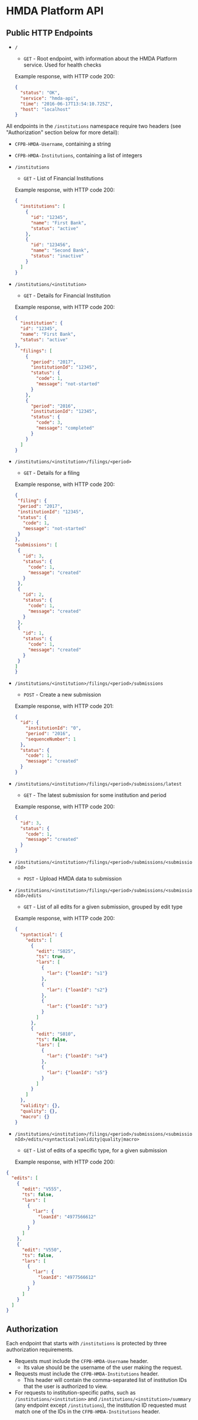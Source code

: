 # HMDA Platform API

## Public HTTP Endpoints

* `/`
    * `GET` - Root endpoint, with information about the HMDA Platform service. Used for health checks

    Example response, with HTTP code 200:

    ```json
    {
      "status": "OK",
      "service": "hmda-api",
      "time": "2016-06-17T13:54:10.725Z",
      "host": "localhost"
    }
    ```

All endpoints in the `/institutions` namespace require two headers (see "Authorization" section below for more detail):
* `CFPB-HMDA-Username`, containing a string
* `CFPB-HMDA-Institutions`, containing a list of integers


* `/institutions`
    * `GET` - List of Financial Institutions

    Example response, with HTTP code 200:

    ```json
    {
      "institutions": [
        {
          "id": "12345",
          "name": "First Bank",
          "status": "active"
        },
        {
          "id": "123456",
          "name": "Second Bank",
          "status": "inactive"
        }
      ]
    }
    ```

* `/institutions/<institution>`
    * `GET` - Details for Financial Institution

    Example response, with HTTP code 200:

    ```json
    {
      "institution": {
      "id": "12345",
      "name": "First Bank",
      "status": "active"
    },
      "filings": [
        {
          "period": "2017",
          "institutionId": "12345",
          "status": {
            "code": 1,
            "message": "not-started"
          }
        },
        {
          "period": "2016",
          "institutionId": "12345",
          "status": {
            "code": 3,
            "message": "completed"
          }
        }
      ]
    }
    ```


* `/institutions/<institution>/filings/<period>`
    * `GET` - Details for a filing

    Example response, with HTTP code 200:

    ```json
   {
     "filing": {
     "period": "2017",
     "institutionId": "12345",
     "status": {
       "code": 1,
       "message": "not-started"
     }
   },
   "submissions": [
     {
       "id": 3,
       "status": {
         "code": 1,
         "message": "created"
       }
     },
     {
       "id": 2,
       "status": {
         "code": 1,
         "message": "created"
       }
     },
     {
       "id": 1,
       "status": {
         "code": 1,
         "message": "created"
       }
     }
   ]
   }
    ```

* `/institutions/<institution>/filings/<period>/submissions`

    * `POST` - Create a new submission

    Example response, with HTTP code 201:

    ```json
    {
      "id": {
        "institutionId": "0",
        "period": "2016",
        "sequenceNumber": 1
      },
      "status": {
        "code": 1,
        "message": "created"
      }
    }
    ```
    
* `/institutions/<institution>/filings/<period>/submissions/latest`

    * `GET` - The latest submission for some institution and period

     Example response, with HTTP code 200:
    
    ```json
    {
      "id": 3,
      "status": {
        "code": 1,
        "message": "created"
      }
    }
    ```


* `/institutions/<institution>/filings/<period>/submissions/<submissionId>`
    * `POST` - Upload HMDA data to submission


* `/institutions/<institution>/filings/<period>/submissions/<submissionId>/edits`
    * `GET`  - List of all edits for a given submission, grouped by edit type

    Example response, with HTTP code 200:

    ```json
    {
      "syntactical": {
        "edits": [
          {
            "edit": "S025",
            "ts": true,
            "lars": [
              {
                "lar": {"loanId": "s1"}
              },
              {
                "lar": {"loanId": "s2"}
              },
              {
                "lar": {"loanId": "s3"}
              }
            ]
          },
          {
            "edit": "S010",
            "ts": false,
            "lars": [
              {
                "lar": {"loanId": "s4"}
              },
              {
                "lar": {"loanId": "s5"}
              }
            ]
          }
        ]
      },
      "validity": {},
      "quality": {},
      "macro": {}
    }
    ```

* `/institutions/<institution>/filings/<period>/submissions/<submissionId>/edits/<syntactical|validity|quality|macro>`
    * `GET`  - List of edits of a specific type, for a given submission

    Example response, with HTTP code 200:

```json
{
  "edits": [
    {
      "edit": "V555",
      "ts": false,
      "lars": [
        {
          "lar": {
            "loanId": "4977566612"
          }
        }
      ]
    },
    {
      "edit": "V550",
      "ts": false,
      "lars": [
        {
          "lar": {
            "loanId": "4977566612"
          }
        }
      ]
    }
  ]
}
```

## Authorization
Each endpoint that starts with `/institutions` is protected by three authorization requirements.

* Requests must include the `CFPB-HMDA-Username` header.
  * Its value should be the username of the user making the request.
* Requests must include the `CFPB-HMDA-Institutions` header.
  * This header will contain the comma-separated list of institution IDs
    that the user is authorized to view.
* For requests to institution-specific paths, such as `/institutions/<institution>`
  and `/institutions/<institution>/summary` (any endpoint except `/institutions`),
  the institution ID requested must match one of the IDs in the `CFPB-HMDA-Institutions`
  header.
